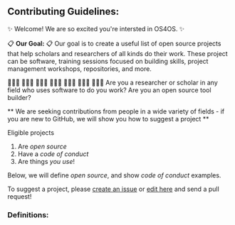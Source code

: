 ## Contributing Guidelines:

:sparkles: Welcome! We are so excited you're intersted in OS4OS. :sparkles:

:clipboard: **Our Goal:** :clipboard:
Our goal is to create a useful list of open source projects that help scholars and researchers of all kinds do their work. These project can be software, training sessions focused on building skills, project management workshops, repositories, and more. 

 👩🏾‍🏫 👩🏻‍⚕️ 👩🏿‍💻 👩🏽‍🚀 👩🏻‍🌾 👩🏼‍🔬 👩🏽‍💼
Are you a researcher or scholar in any field who uses software to do you work?
Are you an open source tool builder? 

** We are seeking contributions from people in a wide variety of fields - if you are new to GitHub, we will show you how to suggest a project **

Eligible projects
  1. Are *open source*
  2. Have a *code of conduct*
  3. Are things *you use*!
  
Below, we will define *open source*, and show *code of conduct* examples. 

To suggest a project, please [create an issue](https://github.com/os4os/Awesome-OS4OS/issues) or [edit here](https://github.com/os4os/Awesome-OS4OS/blob/master/Awesome-OS4OS.md) and send a pull request!

### Definitions:
